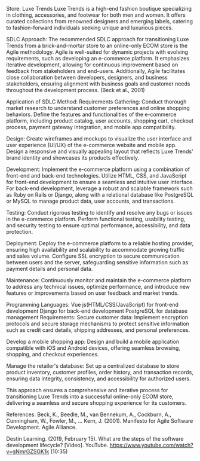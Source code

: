 Store: Luxe Trends
Luxe Trends is a high-end fashion boutique specializing in clothing, accessories, and footwear for both men and women. It offers curated collections from renowned designers and emerging labels, catering to fashion-forward individuals seeking unique and luxurious pieces.

SDLC Approach:
The recommended SDLC approach for transitioning Luxe Trends from a brick-and-mortar store to an online-only ECOM store is the Agile methodology. Agile is well-suited for dynamic projects with evolving requirements, such as developing an e-commerce platform. It emphasizes iterative development, allowing for continuous improvement based on feedback from stakeholders and end-users. Additionally, Agile facilitates close collaboration between developers, designers, and business stakeholders, ensuring alignment with business goals and customer needs throughout the development process. (Beck et al., 2001)

Application of SDLC Method:
Requirements Gathering: Conduct thorough market research to understand customer preferences and online shopping behaviors. Define the features and functionalities of the e-commerce platform, including product catalog, user accounts, shopping cart, checkout process, payment gateway integration, and mobile app compatibility.

Design: Create wireframes and mockups to visualize the user interface and user experience (UI/UX) of the e-commerce website and mobile app. Design a responsive and visually appealing layout that reflects Luxe Trends' brand identity and showcases its products effectively.

Development: Implement the e-commerce platform using a combination of front-end and back-end technologies. Utilize HTML, CSS, and JavaScript for front-end development to ensure a seamless and intuitive user interface. For back-end development, leverage a robust and scalable framework such as Ruby on Rails or Django, along with a relational database like PostgreSQL or MySQL to manage product data, user accounts, and transactions.

Testing: Conduct rigorous testing to identify and resolve any bugs or issues in the e-commerce platform. Perform functional testing, usability testing, and security testing to ensure optimal performance, accessibility, and data protection.

Deployment: Deploy the e-commerce platform to a reliable hosting provider, ensuring high availability and scalability to accommodate growing traffic and sales volume. Configure SSL encryption to secure communication between users and the server, safeguarding sensitive information such as payment details and personal data.

Maintenance: Continuously monitor and maintain the e-commerce platform to address any technical issues, optimize performance, and introduce new features or improvements based on user feedback and market trends.

Programming Languages:
Vue js(HTML/CSS/JavaScript) for front-end development
Django for back-end development
PostgreSQL for database management
Requirements:
Secure customer data: Implement encryption protocols and secure storage mechanisms to protect sensitive information such as credit card details, shipping addresses, and personal preferences.

Develop a mobile shopping app: Design and build a mobile application compatible with iOS and Android devices, offering seamless browsing, shopping, and checkout experiences.

Manage the retailer's database: Set up a centralized database to store product inventory, customer profiles, order history, and transaction records, ensuring data integrity, consistency, and accessibility for authorized users.

This approach ensures a comprehensive and iterative process for transitioning Luxe Trends into a successful online-only ECOM store, delivering a seamless and secure shopping experience for its customers.

References:
Beck, K., Beedle, M., van Bennekum, A., Cockburn, A., Cunningham, W., Fowler, M., ... Kern, J. (2001). Manifesto for Agile Software Development. Agile Alliance.

Destin Learning. (2019, February 15). What are the steps of the software development lifecycle? [Video]. YouTube. https://www.youtube.com/watch?v=gNmrGZSGK1k (10:35)